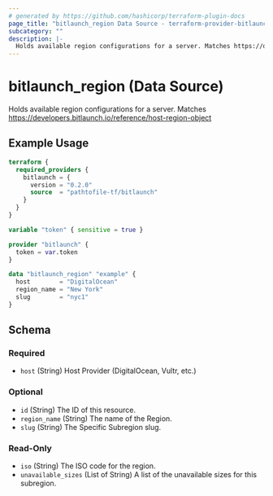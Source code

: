 ```yaml
---
# generated by https://github.com/hashicorp/terraform-plugin-docs
page_title: "bitlaunch_region Data Source - terraform-provider-bitlaunch"
subcategory: ""
description: |-
  Holds available region configurations for a server. Matches https://developers.bitlaunch.io/reference/host-region-object
---
```


# bitlaunch_region (Data Source)

Holds available region configurations for a server. Matches https://developers.bitlaunch.io/reference/host-region-object

## Example Usage

```terraform
terraform {
  required_providers {
    bitlaunch = {
      version = "0.2.0"
      source  = "pathtofile-tf/bitlaunch"
    }
  }
}

variable "token" { sensitive = true }

provider "bitlaunch" {
  token = var.token
}

data "bitlaunch_region" "example" {
  host        = "DigitalOcean"
  region_name = "New York"
  slug        = "nyc1"
}
```

<!-- schema generated by tfplugindocs -->
## Schema

### Required

- `host` (String) Host Provider (DigitalOcean, Vultr, etc.)

### Optional

- `id` (String) The ID of this resource.
- `region_name` (String) The name of the Region.
- `slug` (String) The Specific Subregion slug.

### Read-Only

- `iso` (String) The ISO code for the region.
- `unavailable_sizes` (List of String) A list of the unavailable sizes for this subregion.


